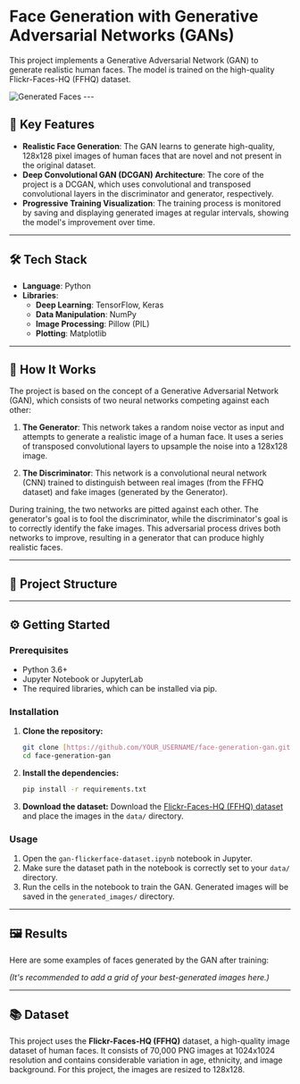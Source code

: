 # Face Generation with Generative Adversarial Networks (GANs)

This project implements a Generative Adversarial Network (GAN) to generate realistic human faces. The model is trained on the high-quality Flickr-Faces-HQ (FFHQ) dataset.

![Generated Faces](https://i.imgur.com/example.png)  ---

## 🌟 Key Features

* **Realistic Face Generation**: The GAN learns to generate high-quality, 128x128 pixel images of human faces that are novel and not present in the original dataset.
* **Deep Convolutional GAN (DCGAN) Architecture**: The core of the project is a DCGAN, which uses convolutional and transposed convolutional layers in the discriminator and generator, respectively.
* **Progressive Training Visualization**: The training process is monitored by saving and displaying generated images at regular intervals, showing the model's improvement over time.

---

## 🛠️ Tech Stack

* **Language**: Python
* **Libraries**:
    * **Deep Learning**: TensorFlow, Keras
    * **Data Manipulation**: NumPy
    * **Image Processing**: Pillow (PIL)
    * **Plotting**: Matplotlib

---

## 🚀 How It Works

The project is based on the concept of a Generative Adversarial Network (GAN), which consists of two neural networks competing against each other:

1.  **The Generator**: This network takes a random noise vector as input and attempts to generate a realistic image of a human face. It uses a series of transposed convolutional layers to upsample the noise into a 128x128 image.

2.  **The Discriminator**: This network is a convolutional neural network (CNN) trained to distinguish between real images (from the FFHQ dataset) and fake images (generated by the Generator).

During training, the two networks are pitted against each other. The generator's goal is to fool the discriminator, while the discriminator's goal is to correctly identify the fake images. This adversarial process drives both networks to improve, resulting in a generator that can produce highly realistic faces.

---

## 📂 Project Structure





---

## ⚙️ Getting Started

### Prerequisites

* Python 3.6+
* Jupyter Notebook or JupyterLab
* The required libraries, which can be installed via pip.

### Installation

1.  **Clone the repository:**
    ```bash
    git clone [https://github.com/YOUR_USERNAME/face-generation-gan.git](https://github.com/YOUR_USERNAME/face-generation-gan.git)
    cd face-generation-gan
    ```

2.  **Install the dependencies:**
    ```bash
    pip install -r requirements.txt
    ```

3.  **Download the dataset:** Download the [Flickr-Faces-HQ (FFHQ) dataset](https://github.com/NVlabs/ffhq-dataset) and place the images in the `data/` directory.

### Usage

1.  Open the `gan-flickerface-dataset.ipynb` notebook in Jupyter.
2.  Make sure the dataset path in the notebook is correctly set to your `data/` directory.
3.  Run the cells in the notebook to train the GAN. Generated images will be saved in the `generated_images/` directory.

---

## 🖼️ Results

Here are some examples of faces generated by the GAN after training:

*(It's recommended to add a grid of your best-generated images here.)*

---

## 📚 Dataset

This project uses the **Flickr-Faces-HQ (FFHQ)** dataset, a high-quality image dataset of human faces. It consists of 70,000 PNG images at 1024x1024 resolution and contains considerable variation in age, ethnicity, and image background. For this project, the images are resized to 128x128.
